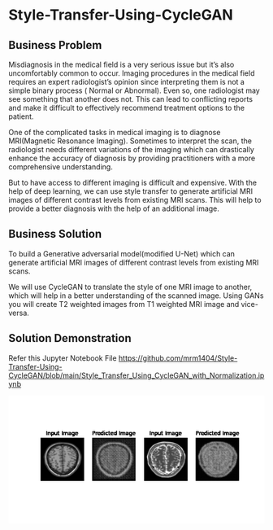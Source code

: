 # Style-Transfer-Using-CycleGAN

## Business Problem
Misdiagnosis in the medical field is a very serious issue but it’s also uncomfortably common to occur. Imaging procedures in the medical field requires an expert radiologist’s opinion since interpreting them is not a simple binary process ( Normal or Abnormal). Even so, one radiologist may see something that another does not. This can lead to conflicting reports and make it difficult to effectively recommend treatment options to the patient.

One of the complicated tasks in medical imaging is to diagnose MRI(Magnetic Resonance Imaging). Sometimes to interpret the scan, the radiologist needs different variations of the imaging which can drastically enhance the accuracy of diagnosis by providing practitioners with a more comprehensive understanding.

But to have access to different imaging is difficult and expensive. With the help of deep learning, we can use style transfer to generate artificial MRI images of different contrast levels from existing MRI scans. This will help to provide a better diagnosis with the help of an additional image.

## Business Solution
To build a Generative adversarial model(modified U-Net) which can generate artificial MRI images of different contrast levels from existing MRI scans.

We will use CycleGAN to translate the style of one MRI image to another, which will help in a better understanding of the scanned image. Using GANs you will create T2 weighted images from T1 weighted MRI image and vice-versa.

## Solution Demonstration

Refer this Jupyter Notebook File https://github.com/mrm1404/Style-Transfer-Using-CycleGAN/blob/main/Style_Transfer_Using_CycleGAN_with_Normalization.ipynb

![Predicted_CycleGan_TR1_TR2_Image](https://github.com/mrm1404/Style-Transfer-Using-CycleGAN/blob/main/cyclegan.gif)
